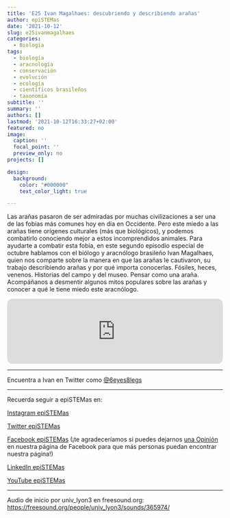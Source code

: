 ```yaml
---
title: 'E25 Ivan Magalhaes: descubriendo y describiendo arañas'
author: epiSTEMas
date: '2021-10-12'
slug: e25ivanmagalhaes
categories:
  - Biología
tags:
  - biología
  - aracnología
  - conservación
  - evolución
  - ecología
  - científicos brasileños
  - taxonomía
subtitle: ''
summary: ''
authors: []
lastmod: '2021-10-12T16:33:27+02:00'
featured: no
image:
  caption: ''
  focal_point: ''
  preview_only: no
projects: []

design:
  background:
    color: "#000000"
    text_color_light: true

---
```



Las arañas pasaron de ser admiradas por muchas civilizaciones a ser una de las fobias más comunes hoy en día en Occidente. Pero este miedo a las arañas tiene orígenes culturales (más que biológicos), y podemos combatirlo conociendo mejor a estos incomprendidos animales. Para ayudarte a combatir esta fobia, en este segundo episodio especial de octubre hablamos con el biólogo y aracnólogo brasileño Ivan Magalhaes, quien nos comparte sobre la manera en que las arañas le cautivaron, su trabajo describiendo arañas y por qué importa conocerlas. Fósiles, heces, venenos. Historias del campo y del museo. Pensar como una araña. Acompáñanos a desmentir algunos mitos populares sobre las arañas y conocer a qué le tiene miedo este aracnólogo.


<iframe style="border-radius:12px" src="https://open.spotify.com/embed/episode/6HjVESjGAPMl8H4ruA7nmT?utm_source=generator&theme=0" width="100%" height="152" frameBorder="0" allowfullscreen="" allow="autoplay; clipboard-write; encrypted-media; fullscreen; picture-in-picture" loading="lazy"></iframe>

- - - - -

Encuentra a Ivan en Twitter como [@6eyes8legs](https://twitter.com/6eyes8legs)

- - - - -

Recuerda seguir a epiSTEMas en:

[Instagram epiSTEMas](https://www.instagram.com/epistemas/)  

[Twitter epiSTEMas](https://twitter.com/epiSTEMas_Pod)

[Facebook epiSTEMas](https://www.facebook.com/epiSTEMasPod) (¡te agradeceríamos si puedes dejarnos [una Opinión](https://www.facebook.com/epiSTEMasPod/reviews/) en nuestra página de Facebook para que más personas puedan encontrar nuestra página!)

[LinkedIn epiSTEMas](https://www.linkedin.com/company/epistemas-podcast/)

[YouTube epiSTEMas](https://www.youtube.com/@epistemaspodcast)

- - - - -

Audio de inicio por univ_lyon3 en freesound.org: https://freesound.org/people/univ_lyon3/sounds/365974/